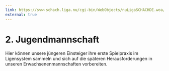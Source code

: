 ```yaml
---
link: https://svw-schach.liga.nu/cgi-bin/WebObjects/nuLigaSCHACHDE.woa/wa/groupPage?championship=Unterland+Jugend+24%2F25&group=1306
external: true
---
```


# 2. Jugendmannschaft

Hier können unsere jüngeren Einsteiger ihre erste Spielpraxis im Ligensystem sammeln und sich auf die späteren Herausforderungen in unseren Erwachsenenmannschaften vorbereiten.
